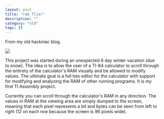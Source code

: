 ```yaml
---
layout: post
title: "ram_flier"
description: ""
category: "old"
tags: []
---
```



From my old hackniac blog.


![](http://hackniac.com/images/relic/ram_flier.png)

This project was started during an unexpected 6 day winter vacation (due to snow). The idea is to allow the user of a TI-84 calculator to scroll through the entirety of the calculator's RAM visually and be allowed to modify values. The ultimate goal is a full hex editor for the calculator with support for modifying and analyzing the RAM of other running programs. It is my first TI Assembly project.

Currently you can scroll through the calculator's RAM in any direction. The values in RAM at the viewing area are simply dumped to the screen, meaning that each pixel represents a bit and bytes can be seen from left to right (12 on each row because the screen is 96 pixels wide).
